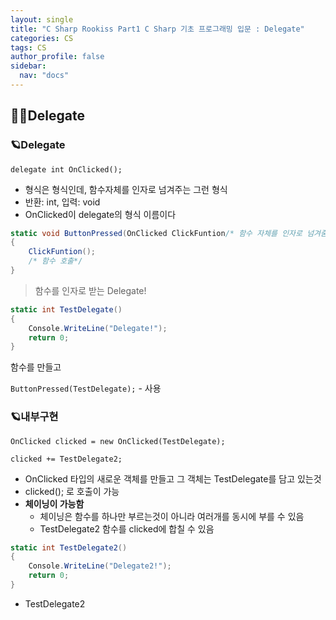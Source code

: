 ```yaml
---
layout: single
title: "C Sharp Rookiss Part1 C Sharp 기초 프로그래밍 입문 : Delegate"
categories: CS
tags: CS
author_profile: false
sidebar:
  nav: "docs"
---
```


## 🙇‍♀️Delegate


### 🪐Delegate

`delegate int OnClicked();`
* 형식은 형식인데, 함수자체를 인자로 넘겨주는 그런 형식
* 반환: int, 입력: void
* OnClicked이 delegate의 형식 이름이다

```cs
static void ButtonPressed(OnClicked ClickFuntion/* 함수 자체를 인자로 넘겨줌 */)
{
    ClickFuntion();
    /* 함수 호출*/
}
```
> 함수를 인자로 받는 Delegate!

```cs
static int TestDelegate()
{
    Console.WriteLine("Delegate!");
    return 0;
}
```

함수를 만들고

`ButtonPressed(TestDelegate);` - 사용

### 🪐내부구현

`OnClicked clicked = new OnClicked(TestDelegate);`

`clicked += TestDelegate2;`

* OnClicked 타입의 새로운 객체를 만들고 그 객체는 TestDelegate를 담고 있는것
* clicked(); 로 호출이 가능
* **체이닝이 가능함**
  * 체이닝은 함수를 하나만 부르는것이 아니라 여러개를 동시에 부를 수 있음
  * TestDelegate2 함수를 clicked에 합칠 수 있음

```cs
static int TestDelegate2()
{
    Console.WriteLine("Delegate2!");
    return 0;
}
```
- TestDelegate2
